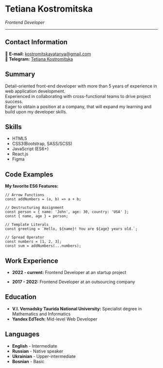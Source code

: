 # Tetiana Kostromitska

*Frontend Developer*

*****


## Contact Information

📧 **E-mail:** kostromitskayatanya@gmail.com  
📱 **Telegram:** [Tetiana Kostromitska](https://t.me/tanyakostro) 


## Summary 

Detail-oriented front-end developer with more than 5 years of experience in web application development.  
Experienced in collaborating with cross-functional teams to drive project success.  
Eager to obtain a position at a company, that will expand my learning and build upon my developer skills. 


## Skills 

- HTML5
- CSS3(Bootstrap, SASS/SCSS)
- JavaScript (ES6+)
- React.js
- Figma


## Code Examples

**My favorite ES6 Features:**

```ES6
// Arrow Functions
const addNumbers = (a, b) => a + b;

// Destructuring Assignment
const person = { name: 'John', age: 30, country: 'USA' };
const { name, age } = person;

// Template Literals
const greeting = `Hello, ${name}! You are ${age} years old.`;

// Spread Operator
const numbers = [1, 2, 3];
const sum = addNumbers(...numbers);
```

## Work Experience 

- **2022 - current:** Frontend Developer at an startup project

- **2017 - 2022:** Frontend Developer at an outsourcing company 


## Education 

- **V.I. Vernadsky Taurida National University:** Specialist degree in Mathematics and Informatics
- **Yandex EdTech:** Mid-level Web Developer


## Languages 

- **English** - Intermediate
- **Russian** - Native speaker
- **Ukrainian** - Upper-intermediate
- **Bosnian** - Basic
